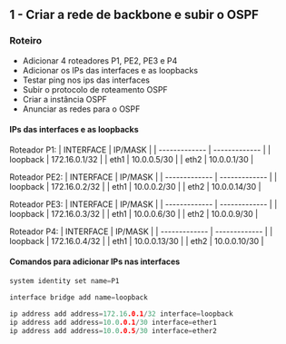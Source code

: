 ## 1 - Criar a rede de backbone e subir o OSPF

### Roteiro
* Adicionar 4 roteadores P1, PE2, PE3 e P4
* Adicionar os IPs das interfaces e as loopbacks
* Testar ping nos ips das interfaces
* Subir o protocolo de roteamento OSPF
* Criar a instância OSPF 
* Anunciar as redes para o OSPF

#### IPs das interfaces e as loopbacks

Roteador P1: 
| INTERFACE | IP/MASK |
| ------------- | ------------- |
| loopback  |  172.16.0.1/32  |
| eth1  | 10.0.0.5/30 |
| eth2  | 10.0.0.1/30  |

Roteador PE2: 
| INTERFACE | IP/MASK |
| ------------- | ------------- |
| loopback  |  172.16.0.2/32  |
| eth1  | 10.0.0.2/30 |
| eth2  | 10.0.0.14/30  |

Roteador PE3: 
| INTERFACE | IP/MASK |
| ------------- | ------------- |
| loopback  |  172.16.0.3/32  |
| eth1  | 10.0.0.6/30 |
| eth2  | 10.0.0.9/30  |

Roteador P4: 
| INTERFACE | IP/MASK |
| ------------- | ------------- |
| loopback  |  172.16.0.4/32  |
| eth1  | 10.0.0.13/30 |
| eth2  | 10.0.0.10/30  |

#### Comandos para adicionar IPs nas interfaces
~~~cpp
system identity set name=P1

interface bridge add name=loopback

ip address add address=172.16.0.1/32 interface=loopback
ip address add address=10.0.0.1/30 interface=ether1
ip address add address=10.0.0.5/30 interface=ether2
~~~


